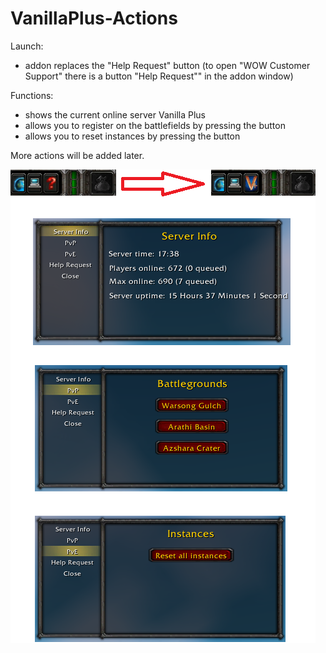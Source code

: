 # VanillaPlus-Actions

Launch:
- addon replaces the "Help Request" button (to open "WOW Customer Support" there is a button "Help Request"" in the addon window)

Functions:
- shows the current online server Vanilla Plus
- allows you to register on the battlefields by pressing the button
- allows you to reset instances by pressing the button

More actions will be added later.

![Image-1](https://github.com/Johnny-Gat/VanillaPlus-Actions/raw/dev/Image-1.png)
